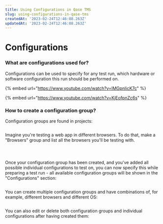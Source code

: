 ```yaml
---
title: Using Configurations in Qase TMS
slug: using-configurations-in-qase-tms
createdAt: '2023-02-24T12:46:08.263Z'
updatedAt: '2023-02-24T12:46:08.263Z'
---
```


# Configurations

### What are configurations used for?

Configurations can be used to specify for any test run, which hardware or software configuration this run should be performed on.

{% embed url="https://www.youtube.com/watch?v=lMGpnlicK7c" %}

{% embed url="https://www.youtube.com/watch?v=KjEofpnZc6s" %}

### How to create a configuration group?

Configuration groups are found in projects:

<figure><img src="https://qase.intercom-attachments-7.com/i/o/595215836/52c6c4af6446cf6df64b804e/HU8Z-223GJA3z2xRF6SvnKBcz0d88Olj8zPIdy6ZTwb3bNbpeU7F-_R7xsAqkqVnilJUPzMRNuautk2AyMs8VMSx_1sZ3dJ8t1OuOMb6E3Sv5le35zwnu2Y2yl8yQjZUkRzz_n0b3aFSK4IU_Q_C8ke8J3CrGFDmRQVligs2Q_-2C7zY-t5wbqUzDQ" alt=""><figcaption></figcaption></figure>

Imagine you're testing a web app in different browsers. To do that, make a "Browsers" group and list all the browsers you'll be testing with.

<figure><img src="https://qase.intercom-attachments-7.com/i/o/595215844/9bc6c39eded26c20995d3df7/sUADxj175aLzfYS2gj1FxmOIR0E2qf9qO2Wo6ao2HLuPCQ8TRQtKNxSSenECaZ785ORAIsM7h23riBobLFIKj95AqLuOO0RZi0ix7_RCi4rSdNGuQ003ltvHVFxkD9oJ1suouVcQsT98uXuZT1Ajpl18czwp3Qs2Pxp1inQidiPf-nwq5ZK-81xeJA" alt=""><figcaption></figcaption></figure>

<figure><img src="https://qase.intercom-attachments-7.com/i/o/595215852/f98d0b96c62c0fb7c970ca29/ksmqTRubshnwLQpILB4PntBKmN4rEZcuzV_oG28xGaXZKJ5U_ki1VUywtmn-EN0FlkC-DRv_DOFXIYk9jQmZd1S2Wg9qNYbZ8C5n3jfQZ8BaPgHRatJ5-6qN-7Z4AJHAhuVN7MJq3h5hNe9ZL9ipIK3xB7Ta1T3KG-6coNfcGq3pQhVikgXMzKma1w" alt=""><figcaption></figcaption></figure>

<figure><img src="https://qase.intercom-attachments-7.com/i/o/595215858/c19a57502213772231d0fca0/KX9VZ9_UGdFrTyO_B_Rr0vMezDIkO4uDcedcZL_eac8A3Wm4K9PZmspYddBU2DIsK_mVguuAyOdUNXWh-DE9IsEYoOGg2Oxskli9EqZhe96x_RYiOHpbQLGrDPFIT8vOOZ-Ys8qtr1AWJTY2o37ky6GAomNnunwR86vRDvsAzCv6XcKkcha70k7Fcw" alt=""><figcaption></figcaption></figure>

Once your configuration group has been created, and you've added all possible individual configurations to test on, you can now specify this while preparing a test run - all available configuration groups will be shown in the "Configurations" section:

<figure><img src="https://qase.intercom-attachments-7.com/i/o/595215873/d9cca42eab462702e76494ca/7kA2dQTfG4PGrjUaP9rHqYPMYyT9iGBuvFsDQJlMtzUp4_VGbfdkVPC5sycB2ZYIRzgDsG7sS3wAKJtVyZ-HOO-tdIsmy55ftH9JRXu1-nkCTUwVKJYe-NYSKdHC2Axsv1yhShbt3z-JOd2JREsGkQ3eHjvfcS0KVzlOjmHg_boYJCFRrPzAGUX8Lw" alt=""><figcaption></figcaption></figure>

You can create multiple configuration groups and have combinations of, for example, different browsers and different OS:

<figure><img src="https://qase.intercom-attachments-7.com/i/o/595215882/79c93e254d50cdcb59ff01e6/gbQwA0ICbXU2odWNc2rsASg_KryJmxL2AnxVBm2NQL5oOEd6h6j1gQqwL0vCVFD9GIZymOlYmL7GwucHWLivrNA3ccRLtEPBNBxobYIRz2bmIDmjz0Lnka1yMZ2eUQJCErfBUwPmxNkwMgs67TmYyQoKVPboOakUMlLSGTs9h8ZPl1rr0lO-oUIlSQ" alt=""><figcaption></figcaption></figure>

You can also edit or delete both configuration groups and individual configurations after having created them:

<figure><img src="https://qase.intercom-attachments-7.com/i/o/595215888/e409e5b1c8567a0069352f78/akJKc2xTD9Z8wPbM_r79Y4U8OU279-cxl3rnUfU4RzUGyHC-4VGZn53rbFXEEnLJmMmm8UnNbPWLhm3jyJ5s5jvL_vuYitXGIrtUHJ9CEgQt2utooBONtbFAABe0FuY2QGCkGRyvD6646g0fAmS1bwQnqSu7zpuMRA_G1qfWB_KZrMbnHQq-YcshdQ" alt=""><figcaption></figcaption></figure>

